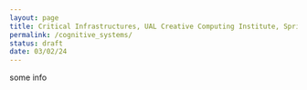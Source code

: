 ```yaml
---
layout: page
title: Critical Infrastructures, UAL Creative Computing Institute, Spring 2023+2024
permalink: /cognitive_systems/
status: draft
date: 03/02/24
---
```


some info
